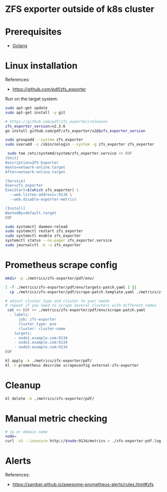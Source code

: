 
# ZFS exporter outside of k8s cluster

# Prerequisites

- [Golang](../../docs/golang.md#install)

# Linux installation

References:
- https://github.com/pdf/zfs_exporter

Run on the target system:

```bash
sudo apt-get update
sudo apt-get install -y git

# https://github.com/pdf/zfs_exporter/releases
zfs_exporter_version=v2.3.6
go install github.com/pdf/zfs_exporter/v2@$zfs_exporter_version

sudo groupadd --system zfs_exporter
sudo useradd -s /sbin/nologin --system -g zfs_exporter zfs_exporter

 sudo tee /etc/systemd/system/zfs_exporter.service << EOF
[Unit]
Description=ZFS Exporter
Wants=network-online.target
After=network-online.target

[Service]
User=zfs_exporter
ExecStart=$(which zfs_exporter) \
  --web.listen-address=:9134 \
  --web.disable-exporter-metrics

[Install]
WantedBy=default.target
EOF

sudo systemctl daemon-reload
sudo systemctl restart zfs_exporter
sudo systemctl enable zfs_exporter
systemctl status --no-pager zfs_exporter.service
sudo journalctl -b -u zfs_exporter

```

# Prometheus scrape config

```bash
mkdir -p ./metrics/zfs-exporter/pdf/env/

[ -f ./metrics/zfs-exporter/pdf/env/targets-patch.yaml ] ||
  cp ./metrics/zfs-exporter/pdf/scrape-patch.template.yaml ./metrics/zfs-exporter/pdf/env/scrape-patch.yaml

# adjust cluster_type and cluster to your needs
# repeat if you need to scrape several clusters with different names
 cat << EOF >> ./metrics/zfs-exporter/pdf/env/scrape-patch.yaml
  - labels:
      job: zfs-exporter
      cluster_type: pve
      cluster: cluster-name
    targets:
    - node1.example.com:9134
    - node2.example.com:9134
    - node3.example.com:9134
EOF

kl apply -k ./metrics/zfs-exporter/pdf/
kl -n prometheus describe scrapeconfig external-zfs-exporter

```

# Cleanup

```bash
kl delete -k ./metrics/zfs-exporter/pdf/
```

# Manual metric checking

```bash
# ip or domain name
node=
curl -sS --insecure http://$node:9134/metrics > ./zfs-exporter-pdf.log
```

# Alerts

References:
- https://samber.github.io/awesome-prometheus-alerts/rules.html#zfs
